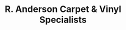---
title: "R. Anderson Carpet & Vinyl Specialists"
url: /forfar/r-anderson-carpet-und-vinyl-specialists/
shop: Teppiche
---